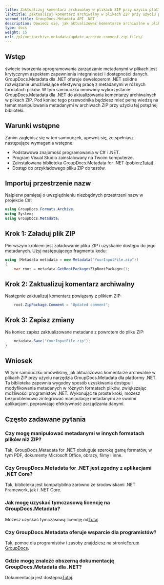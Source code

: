 ```yaml
---
title: Zaktualizuj komentarz archiwalny w plikach ZIP przy użyciu platformy .NET
linktitle: Zaktualizuj komentarz archiwalny w plikach ZIP przy użyciu platformy .NET
second_title: GroupDocs.Metadata API .NET
description: Dowiedz się, jak aktualizować komentarze archiwalne w plikach ZIP przy użyciu GroupDocs.Metadata dla .NET. Ulepsz zarządzanie metadanymi w aplikacjach C# bez wysiłku.
type: docs
weight: 15
url: /pl/net/archive-metadata/update-archive-comment-zip-files/
---
```

## Wstęp
świecie tworzenia oprogramowania zarządzanie metadanymi w plikach jest krytycznym aspektem zapewnienia integralności i dostępności danych. GroupDocs.Metadata dla .NET oferuje deweloperom .NET solidne rozwiązanie umożliwiające efektywną pracę z metadanymi w różnych formatach plików. W tym samouczku omówimy wykorzystanie GroupDocs.Metadata dla .NET do aktualizowania komentarzy archiwalnych w plikach ZIP. Pod koniec tego przewodnika będziesz mieć pełną wiedzę na temat manipulowania metadanymi w archiwach ZIP przy użyciu tej potężnej biblioteki.
## Warunki wstępne
Zanim zagłębisz się w ten samouczek, upewnij się, że spełniasz następujące wymagania wstępne:
- Podstawowa znajomość programowania w C# i .NET.
- Program Visual Studio zainstalowany na Twoim komputerze.
-  Zainstalowana biblioteka GroupDocs.Metadata for .NET (pobierz[Tutaj](https://releases.groupdocs.com/metadata/net/)).
- Dostęp do przykładowego pliku ZIP do testów.

## Importuj przestrzenie nazw
Najpierw pamiętaj o uwzględnieniu niezbędnych przestrzeni nazw w projekcie C#:
```csharp
using GroupDocs.Formats.Archive;
using System;
using GroupDocs.Metadata;
```
## Krok 1: Załaduj plik ZIP
Pierwszym krokiem jest załadowanie pliku ZIP i uzyskanie dostępu do jego metadanych. Użyj następującego fragmentu kodu:
```csharp
using (Metadata metadata = new Metadata("YourInputFile.zip"))
{
    var root = metadata.GetRootPackage<ZipRootPackage>();
```
## Krok 2: Zaktualizuj komentarz archiwalny
Następnie zaktualizuj komentarz powiązany z plikiem ZIP:
```csharp
    root.ZipPackage.Comment = "Updated comment";
```
## Krok 3: Zapisz zmiany
Na koniec zapisz zaktualizowane metadane z powrotem do pliku ZIP:
```csharp
    metadata.Save("YourInputFile.zip");
}
```

## Wniosek
W tym samouczku omówiliśmy, jak aktualizować komentarze archiwalne w plikach ZIP przy użyciu narzędzia GroupDocs.Metadata dla platformy .NET. Ta biblioteka zapewnia wygodny sposób uzyskiwania dostępu i modyfikowania metadanych w różnych formatach plików, zwiększając możliwości programistów .NET. Wykonując te proste kroki, możesz bezproblemowo zintegrować manipulację metadanymi ze swoimi aplikacjami, poprawiając efektywność zarządzania danymi.

## Często zadawane pytania
### Czy mogę manipulować metadanymi w innych formatach plików niż ZIP?
Tak, GroupDocs.Metadata for .NET obsługuje szeroką gamę formatów, w tym PDF, dokumenty Microsoft Office, obrazy, filmy i inne.
### Czy GroupDocs.Metadata for .NET jest zgodny z aplikacjami .NET Core?
Tak, biblioteka jest kompatybilna zarówno ze środowiskami .NET Framework, jak i .NET Core.
### Jak mogę uzyskać tymczasową licencję na GroupDocs.Metadata?
 Możesz uzyskać tymczasową licencję od[Tutaj](https://purchase.groupdocs.com/temporary-license/).
### Czy GroupDocs.Metadata oferuje wsparcie dla programistów?
 Tak, pomoc dla programistów i zasoby znajdziesz na stronie[Forum GroupDocs](https://forum.groupdocs.com/c/metadata/14).
### Gdzie mogę znaleźć obszerną dokumentację GroupDocs.Metadata dla .NET?
 Dokumentacja jest dostępna[Tutaj](https://reference.groupdocs.com/metadata/net/).
